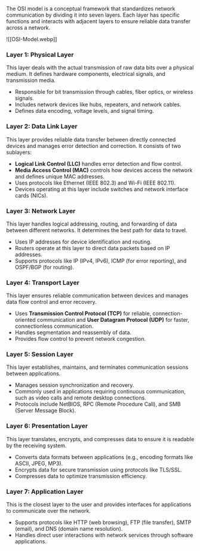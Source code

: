 The OSI model is a conceptual framework that standardizes network communication by dividing it into seven layers. Each layer has specific functions and interacts with adjacent layers to ensure reliable data transfer across a network.

![[OSI-Model.webp]]

### **Layer 1: Physical Layer**

This layer deals with the actual transmission of raw data bits over a physical medium. It defines hardware components, electrical signals, and transmission media.

- Responsible for bit transmission through cables, fiber optics, or wireless signals.
- Includes network devices like hubs, repeaters, and network cables.
- Defines data encoding, voltage levels, and signal timing.

### **Layer 2: Data Link Layer**

This layer provides reliable data transfer between directly connected devices and manages error detection and correction. It consists of two sublayers:

- **Logical Link Control (LLC)** handles error detection and flow control.
- **Media Access Control (MAC)** controls how devices access the network and defines unique MAC addresses.
- Uses protocols like Ethernet (IEEE 802.3) and Wi-Fi (IEEE 802.11).
- Devices operating at this layer include switches and network interface cards (NICs).

### **Layer 3: Network Layer**

This layer handles logical addressing, routing, and forwarding of data between different networks. It determines the best path for data to travel.

- Uses IP addresses for device identification and routing.
- Routers operate at this layer to direct data packets based on IP addresses.
- Supports protocols like IP (IPv4, IPv6), ICMP (for error reporting), and OSPF/BGP (for routing).

### **Layer 4: Transport Layer**

This layer ensures reliable communication between devices and manages data flow control and error recovery.

- Uses **Transmission Control Protocol (TCP)** for reliable, connection-oriented communication and **User Datagram Protocol (UDP)** for faster, connectionless communication.
- Handles segmentation and reassembly of data.
- Provides flow control to prevent network congestion.

### **Layer 5: Session Layer**

This layer establishes, maintains, and terminates communication sessions between applications.

- Manages session synchronization and recovery.
- Commonly used in applications requiring continuous communication, such as video calls and remote desktop connections.
- Protocols include NetBIOS, RPC (Remote Procedure Call), and SMB (Server Message Block).

### **Layer 6: Presentation Layer**

This layer translates, encrypts, and compresses data to ensure it is readable by the receiving system.

- Converts data formats between applications (e.g., encoding formats like ASCII, JPEG, MP3).
- Encrypts data for secure transmission using protocols like TLS/SSL.
- Compresses data to optimize transmission efficiency.

### **Layer 7: Application Layer**

This is the closest layer to the user and provides interfaces for applications to communicate over the network.

- Supports protocols like HTTP (web browsing), FTP (file transfer), SMTP (email), and DNS (domain name resolution).
- Handles direct user interactions with network services through software applications.
